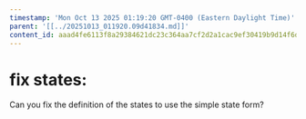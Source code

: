 ```yaml
---
timestamp: 'Mon Oct 13 2025 01:19:20 GMT-0400 (Eastern Daylight Time)'
parent: '[[../20251013_011920.09d41834.md]]'
content_id: aaad4fe6113f8a29384621dc23c364aa7cf2d2a1cac9ef30419b9d14f6dcc077
---
```


# fix states:

Can you fix the definition of the states to use the simple state form?
